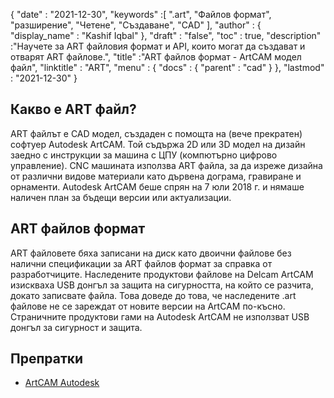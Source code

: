 {
  "date" : "2021-12-30",
  "keywords" :[ ".art", "Файлов формат", "разширение", "Четене", "Създаване", "CAD" ],
  "author" : {
    "display_name" : "Kashif Iqbal"
},
  "draft" : "false",
  "toc" : true,
  "description" :"Научете за ART файловия формат и API, които могат да създават и отварят ART файлове.",
  "title" :"ART файлов формат - ArtCAM модел файл",
  "linktitle" : "ART",
  "menu" : {
    "docs" : {
      "parent" : "cad"
}
},
  "lastmod" : "2021-12-30"
}

## Какво е ART файл?

ART файлът е CAD модел, създаден с помощта на (вече прекратен) софтуер Autodesk ArtCAM. Той съдържа 2D или 3D модел на дизайн заедно с инструкции за машина с ЦПУ (компютърно цифрово управление). CNC машината използва ART файла, за да изреже дизайна от различни видове материали като дървена дограма, гравиране и орнаменти. Autodesk ArtCAM беше спрян на 7 юли 2018 г. и нямаше наличен план за бъдещи версии или актуализации.

## ART файлов формат

ART файловете бяха записани на диск като двоични файлове без налични спецификации за ART файлов формат за справка от разработчиците. Наследените продуктови файлове на Delcam ArtCAM изискваха USB донгъл за защита на сигурността, на който се разчита, докато записвате файла. Това доведе до това, че наследените .art файлове не се зареждат от новите версии на ArtCAM по-късно. Страничните продуктови гами на Autodesk ArtCAM не използват USB донгъл за сигурност и защита.

## Препратки

* [ArtCAM Autodesk](https://www.autodesk.com/products/artcam/overview)


